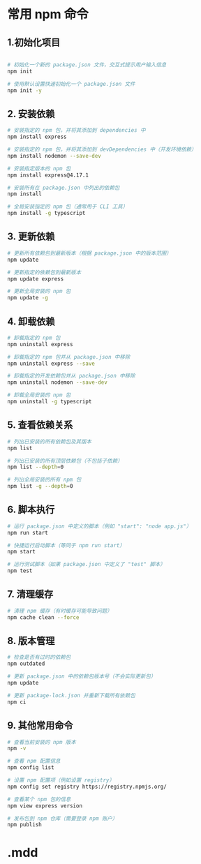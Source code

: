 # 常用 npm 命令

## 1.初始化项目

```bash

# 初始化一个新的 package.json 文件，交互式提示用户输入信息
npm init

# 使用默认设置快速初始化一个 package.json 文件
npm init -y
```

## 2. 安装依赖

```bash
# 安装指定的 npm 包，并将其添加到 dependencies 中
npm install express

# 安装指定的 npm 包，并将其添加到 devDependencies 中（开发环境依赖）
npm install nodemon --save-dev

# 安装指定版本的 npm 包
npm install express@4.17.1

# 安装所有在 package.json 中列出的依赖包
npm install

# 全局安装指定的 npm 包（通常用于 CLI 工具）
npm install -g typescript
```

## 3. 更新依赖

```bash
# 更新所有依赖包到最新版本（根据 package.json 中的版本范围）
npm update

# 更新指定的依赖包到最新版本
npm update express

# 更新全局安装的 npm 包
npm update -g
```

## 4. 卸载依赖

```bash
# 卸载指定的 npm 包
npm uninstall express

# 卸载指定的 npm 包并从 package.json 中移除
npm uninstall express --save

# 卸载指定的开发依赖包并从 package.json 中移除
npm uninstall nodemon --save-dev

# 卸载全局安装的 npm 包
npm uninstall -g typescript
```

## 5. 查看依赖关系

```bash
# 列出已安装的所有依赖包及其版本
npm list

# 列出已安装的所有顶层依赖包（不包括子依赖）
npm list --depth=0

# 列出全局安装的所有 npm 包
npm list -g --depth=0
```

## 6. 脚本执行

```bash
# 运行 package.json 中定义的脚本（例如 "start": "node app.js"）
npm run start

# 快捷运行启动脚本（等同于 npm run start）
npm start

# 运行测试脚本（如果 package.json 中定义了 "test" 脚本）
npm test
```

## 7. 清理缓存

```bash
# 清理 npm 缓存（有时缓存可能导致问题）
npm cache clean --force
```

## 8. 版本管理

```bash
# 检查是否有过时的依赖包
npm outdated

# 更新 package.json 中的依赖包版本号（不会实际更新包）
npm update

# 更新 package-lock.json 并重新下载所有依赖包
npm ci
```

## 9. 其他常用命令

```bash
# 查看当前安装的 npm 版本
npm -v

# 查看 npm 配置信息
npm config list

# 设置 npm 配置项（例如设置 registry）
npm config set registry https://registry.npmjs.org/

# 查看某个 npm 包的信息
npm view express version

# 发布包到 npm 仓库（需要登录 npm 账户）
npm publish
```

# .mdd

